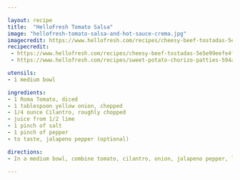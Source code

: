 ```yaml
---

layout: recipe
title:  "HelloFresh Tomato Salsa"
image: "hellofresh-tomato-salsa-and-hot-sauce-crema.jpg"
imagecredit: https://www.hellofresh.com/recipes/cheesy-beef-tostadas-5e5e99eefe4fe564d46a14ca
recipecredit: 
 - https://www.hellofresh.com/recipes/cheesy-beef-tostadas-5e5e99eefe4fe564d46a14ca
 - https://www.hellofresh.com/recipes/sweet-potato-chorizo-patties-594ab2233131005121389202/

utensils:
- 1 medium bowl

ingredients:
- 1 Roma Tomato, diced
- 1 tablespoon yellow onion, chopped
- 1/4 ounce Cilantro, roughly chopped
- juice from 1/2 lime
- 1 pinch of salt
- 1 pinch of pepper
- to taste, jalapeno pepper (optional)

directions:
- In a medium bowl, combine tomato, cilantro, onion, jalapeno pepper, lime juice, and a pinch of salt and pepper.

---
```

